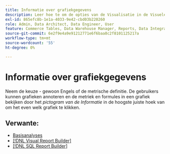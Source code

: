 ```yaml
---
title: Informatie over grafiekgegevens
description: Leer hoe te om de opties van de Visualisatie in de Visuele Report Builder te gebruiken.
exl-id: 865efc8b-1e1a-4033-9e42-cbd03b220260
role: Admin, Data Architect, Data Engineer, User
feature: Commerce Tables, Data Warehouse Manager, Reports, Data Integration
source-git-commit: 6e2f9e4a9e91212771e6f6baa8c2f8101125217a
workflow-type: tm+mt
source-wordcount: '55'
ht-degree: 0%

---
```


# Informatie over grafiekgegevens

Neem de keuze - gewoon Engels of de metrische definitie. De gebruikers kunnen grafieken annoteren en de metriek en formules in een grafiek bekijken door het _pictogram van de Informatie_ in de hoogste juiste hoek van om het even welk grafiek te klikken.

## Verwante:

* [Basisanalyses](../../data-analyst/analysis/basic-analytics.md)
* [[!DNL Visual Report Builder]](../../data-user/reports/ess-rpt-build-visual.md)
* [[!DNL SQL Report Builder]](../../data-analyst/dev-reports/sql-rpt-bldr.md)
